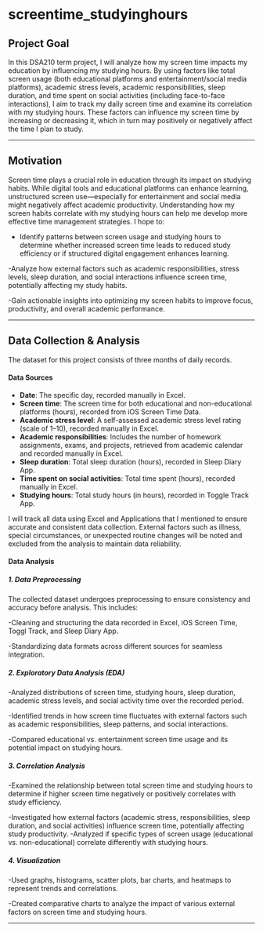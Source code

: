 # screentime_studyinghours
## **Project Goal**
In this DSA210 term project, I will analyze how my screen time impacts my education by influencing my studying hours. By using factors like total screen usage (both educational platforms and entertainment/social media platforms), academic stress levels, academic responsibilities, sleep duration, and time spent on social activities (including face-to-face interactions), I aim to track my daily screen time and examine its correlation with my studying hours. These factors can influence my screen time by increasing or decreasing it, which in turn may positively or negatively affect the time I plan to study.

---

## **Motivation**
Screen time plays a crucial role in education through its impact on studying habits. While digital tools and educational platforms can enhance learning, unstructured screen use—especially for entertainment and social media might negatively affect academic productivity. Understanding how my screen habits correlate with my studying hours can help me develop more effective time management strategies. I hope to:
- Identify patterns between screen usage and studying hours to determine whether increased screen time leads to reduced study efficiency or if structured digital engagement enhances learning.

-Analyze how external factors such as academic responsibilities, stress levels, sleep duration, and social interactions influence screen time, potentially affecting my study habits.

-Gain actionable insights into optimizing my screen habits to improve focus, productivity, and overall academic performance.

---

## **Data Collection & Analysis**
The dataset for this project consists of three months of daily records. 

#### **Data Sources**
- **Date**: The specific day, recorded manually in Excel. 
- **Screen time**: The screen time for both educational and non-educational platforms (hours), recorded from iOS Screen Time Data.
- **Academic stress level**: A self-assessed academic stress level rating (scale of 1–10), recorded manually in Excel. 
- **Academic responsibilities**: Includes the number of homework assignments, exams, and projects, retrieved from academic calendar and recorded manually in Excel.
- **Sleep duration**: Total sleep duration (hours), recorded in Sleep Diary App.
- **Time spent on social activities**: Total time spent (hours), recorded manually in Excel.
- **Studying hours**: Total study hours (in hours), recorded in Toggle Track App.

I will track all data using Excel and Applications that I mentioned to ensure accurate and consistent data collection. External factors such as illness, special circumstances, or unexpected routine changes will be noted and excluded from the analysis to maintain data reliability.

#### **Data Analysis** 

##### **1. Data Preprocessing**
The collected dataset undergoes preprocessing to ensure consistency and accuracy before analysis. This includes:

-Cleaning and structuring the data recorded in Excel, iOS Screen Time, Toggl Track, and Sleep Diary App.

-Standardizing data formats across different sources for seamless integration.

##### **2. Exploratory Data Analysis (EDA)** 
-Analyzed distributions of screen time, studying hours, sleep duration, academic stress levels, and social activity time over the recorded period.

-Identified trends in how screen time fluctuates with external factors such as academic responsibilities, sleep patterns, and social interactions.

-Compared educational vs. entertainment screen time usage and its potential impact on studying hours.

##### **3. Correlation Analysis**
-Examined the relationship between total screen time and studying hours to determine if higher screen time negatively or positively correlates with study efficiency.

-Investigated how external factors (academic stress, responsibilities, sleep duration, and social activities) influence screen time, potentially affecting study productivity.
-Analyzed if specific types of screen usage (educational vs. non-educational) correlate differently with studying hours.

##### **4. Visualization**
-Used graphs, histograms, scatter plots, bar charts, and heatmaps to represent trends and correlations.

-Created comparative charts to analyze the impact of various external factors on screen time and studying hours.

---



















